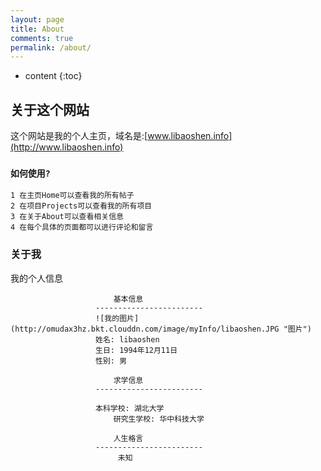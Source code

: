 ```yaml
---
layout: page
title: About
comments: true
permalink: /about/
---
```


* content
{:toc}

## 关于这个网站
这个网站是我的个人主页，域名是:[www.libaoshen.info](http://www.libaoshen.info)

### `如何使用?`
	
	1 在主页Home可以查看我的所有帖子
	2 在项目Projects可以查看我的所有项目
	3 在关于About可以查看相关信息
	4 在每个具体的页面都可以进行评论和留言
	
	


### 关于我
我的个人信息

						   基本信息
					   ------------------------
					   ![我的图片](http://omudax3hz.bkt.clouddn.com/image/myInfo/libaoshen.JPG "图片")
					   姓名: libaoshen
					   生日: 1994年12月11日
					   性别: 男
    
						   求学信息
					   ------------------------
					   
					   本科学校: 湖北大学
				           研究生学校: 华中科技大学
    
						   人生格言
					   ------------------------
						    未知

